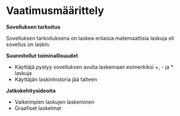 # **Vaatimusmäärittely**

**Sovelluksen tarkoitus**

Sovelluksen tarkoituksena on laskea erilaisia matemaattisia laskuja eli sovellus on laskin.

**Suunnitellut toiminallisuudet**

- Käyttäjä pystyy sovelluksen avulla laskemaan esimerkiksi +, - ja * laskuja
- Käyttäjän laskinhistoria jää talteen

**Jatkokehitysideoita**
- Vaikeimpien laskujen laskeminen
- Graafiset laskelmat
